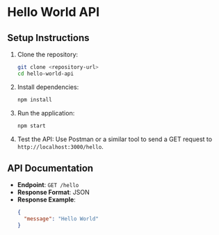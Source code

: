 # Hello World API

## Setup Instructions

1. Clone the repository:
   ```bash
   git clone <repository-url>
   cd hello-world-api
   ```

2. Install dependencies:
   ```bash
   npm install
   ```

3. Run the application:
   ```bash
   npm start
   ```

4. Test the API:
   Use Postman or a similar tool to send a GET request to `http://localhost:3000/hello`.

## API Documentation

- **Endpoint**: `GET /hello`
- **Response Format**: JSON
- **Response Example**:
  ```json
  {
    "message": "Hello World"
  }
  ```